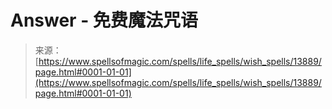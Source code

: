 <!--yml

category: 未分类

date: 2024-06-12 18:52:33

-->

# Answer - 免费魔法咒语

> 来源：[https://www.spellsofmagic.com/spells/life_spells/wish_spells/13889/page.html#0001-01-01](https://www.spellsofmagic.com/spells/life_spells/wish_spells/13889/page.html#0001-01-01)
